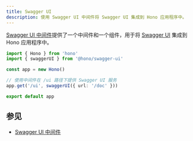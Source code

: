 ```yaml
---
title: Swagger UI
description: 使用 Swagger UI 中间件将 Swagger UI 集成到 Hono 应用程序中。
---
```


[Swagger UI 中间件](https://github.com/honojs/middleware/tree/main/packages/swagger-ui)提供了一个中间件和一个组件，用于将 [Swagger UI](https://swagger.io/docs/open-source-tools/swagger-ui/usage/installation/) 集成到 Hono 应用程序中。

```ts
import { Hono } from 'hono'
import { swaggerUI } from '@hono/swagger-ui'

const app = new Hono()

// 使用中间件在 /ui 路径下提供 Swagger UI 服务
app.get('/ui', swaggerUI({ url: '/doc' }))

export default app
```

## 参见

- [Swagger UI 中间件](https://github.com/honojs/middleware/tree/main/packages/swagger-ui)
